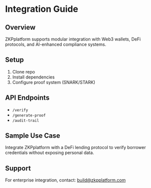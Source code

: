 # Integration Guide

## Overview
ZKPplatform supports modular integration with Web3 wallets, DeFi protocols, and AI-enhanced compliance systems.

## Setup
1. Clone repo
2. Install dependencies
3. Configure proof system (SNARK/STARK)

## API Endpoints
- `/verify`
- `/generate-proof`
- `/audit-trail`

## Sample Use Case
Integrate ZKPplatform with a DeFi lending protocol to verify borrower credentials without exposing personal data.

## Support
For enterprise integration, contact: build@zkpplatform.com
